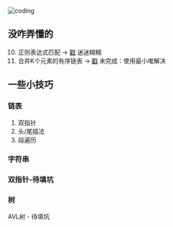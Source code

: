 
![coding](images/coding.png)

## 没咋弄懂的
10. 正则表达式匹配 → [戳](https://leetcode-cn.com/problems/regular-expression-matching/description/)  迷迷糊糊
23. 合并K个元素的有序链表 → [戳](https://leetcode-cn.com/problems/merge-k-sorted-lists/description/)  未完成：使用最小堆解决

## 一些小技巧
### 链表
1. 双指针
2. 头/尾插法
3. 段遍历

### 字符串

### 双指针-待填坑

### 树
AVL树 - 待填坑